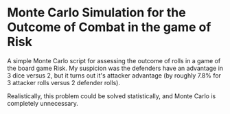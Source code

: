 # Monte Carlo Simulation for the Outcome of Combat in the game of Risk

A simple Monte Carlo script for assessing the outcome of rolls in a game of the board game Risk. My suspicion was the defenders have an advantage in 3 dice versus 2, but it turns out it's attacker advantage (by roughly 7.8% for 3 attacker rolls versus 2 defender rolls).

Realistically, this problem could be solved statistically, and Monte Carlo is completely unnecessary.
